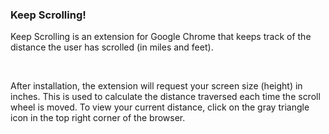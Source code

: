 <h3>
Keep Scrolling!
</h3>
<p>
Keep Scrolling is an extension for Google Chrome that keeps track of the distance the user has scrolled (in miles and feet).
</p><br>
<p>
After installation, the extension will request your screen size (height) in inches. This is used to calculate the distance traversed each time the scroll wheel is moved. To view your current distance, click on the gray triangle icon in the top right corner of the browser.</p>

